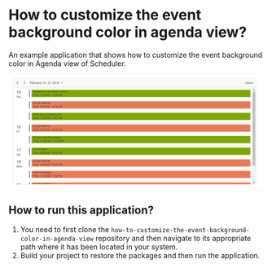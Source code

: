 # How to customize the event background color in agenda view?
An example application that shows how to customize the event background color in Agenda view of Scheduler.

![Event with customized background](event-with-customized-background.PNG)

## How to run this application?

1. You need to first clone the `how-to-customize-the-event-background-color-in-agenda-view` repository and then navigate to its appropriate path where it has been located in your system.
2. Build your project to restore the packages and then run the application.